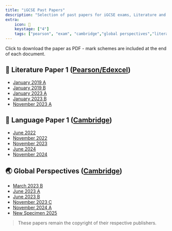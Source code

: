 ```yaml
---
title: "iGCSE Past Papers"
description: "Selection of past papers for iGCSE exams, Literature and Language"
extra:
    icon: 📑
    keystage: ["4"]
    tags: ["pearson", "exam", "cambridge","global perspectives","literature","language"]
---
```


Click to download the paper as PDF - mark schemes are included at the end of each document.

## 📘 Literature Paper 1 ([Pearson/Edexcel](https://qualifications.pearson.com/content/dam/pdf/International%20GCSE/English%20Literature/2016/Specification%20and%20sample%20assessments/international-gcse-english-literature-specification.pdf))

- [January 2019 A](/files/LitP1-Jan19A.pdf)
- [January 2019 B](/files/LitP1-Jan19B.pdf)
- [January 2023 A](/files/LitP1-Jan23A.pdf)
- [January 2023 B](/files/LitP1-Jan23B.pdf)
- [November 2023 A](/files/LitP1-Nov23A.pdf)

## 📝 Language Paper 1 ([Cambridge](https://www.cambridgeinternational.org/programmes-and-qualifications/cambridge-igcse-english-first-language-0500/))

- [June 2022](/files/LangP1-June2022.pdf)
- [November 2022](/files/LangP1-Nov2022.pdf)
- [November 2023](/files/LangP1-Nov23.pdf)
- [June 2024](/files/LangP1-June2024.pdf)
- [November 2024](/files/LangP1-Nov2024.pdf)

## 🌏 Global Perspectives ([Cambridge](https://www.cambridgeinternational.org/programmes-and-qualifications/cambridge-igcse-global-perspectives-0457/))

- [March 2023 B](/files/GP1-March23B.pdf)
- [June 2023 A](/files/GP1-June23A.pdf)
- [June 2023 B](/files/GP1-June23B.pdf)
- [November 2023 C](/files/GP1-Nov23C.pdf)
- [November 2024 A](/files/GP1-Nov24A.pdf)
- [New Specimen 2025](/files/GP1-Specimen25.pdf)

> [](note) These papers remain the copyright of their respective publishers.
